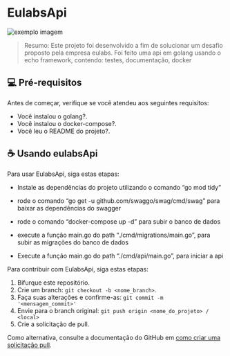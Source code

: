 # EulabsApi

<img src="https://i.imgur.com/mRy3JVj.png" alt="exemplo imagem">

>Resumo:
Este projeto foi desenvolvido a fim de solucionar um desafio proposto pela empresa eulabs. Foi feito uma api em golang usando o echo framework, contendo: testes, documentação, docker 

## 💻 Pré-requisitos

Antes de começar, verifique se você atendeu aos seguintes requisitos:
<!---Estes são apenas requisitos de exemplo. Adicionar, duplicar ou remover conforme necessário--->
* Você instalou o  golang?.
* Você instalou o docker-compose?.
* Você leu o README do projeto?.

## ☕ Usando eulabsApi

Para usar EulabsApi, siga estas etapas:


- Instale as dependências do projeto utilizando o comando “go mod tidy”

- rode o comando “go get -u github.com/swaggo/swag/cmd/swag” para baixar as dependências do swagger 

- rode o comando “docker-compose up -d” para subir o banco de dados 

- execute a função main.go do path “./cmd/migrations/main.go”, para subir as migrações do banco de dados 

- Execute a função main.go do path “./cmd/api/main.go”, para iniciar a api


Para contribuir com EulabsApi, siga estas etapas:

1. Bifurque este repositório.
2. Crie um branch: `git checkout -b <nome_branch>`.
3. Faça suas alterações e confirme-as: `git commit -m '<mensagem_commit>'`
4. Envie para o branch original: `git push origin <nome_do_projeto> / <local>`
5. Crie a solicitação de pull.

Como alternativa, consulte a documentação do GitHub em [como criar uma solicitação pull](https://help.github.com/en/github/collaborating-with-issues-and-pull-requests/creating-a-pull-request).
